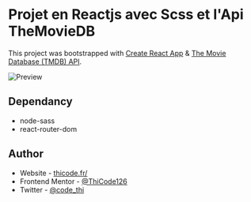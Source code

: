 # Projet en Reactjs avec Scss et l'Api TheMovieDB

This project was bootstrapped with [Create React App](https://github.com/facebook/create-react-app) & [The Movie Database (TMDB) API](https://developers.themoviedb.org/3/getting-started/introduction).

![Preview](https://pbs.twimg.com/media/FIRLOYEXwBQw0bu?format=jpg&name=large)

## Dependancy

- node-sass
- react-router-dom

## Author

- Website - [thicode.fr/](https://thicode.fr/)
- Frontend Mentor - [@ThiCode126](https://www.frontendmentor.io/profile/ThiCode126)
- Twitter - [@code_thi](https://twitter.com/code_thi)
